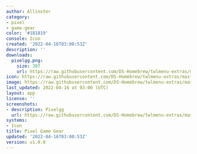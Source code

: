 ```yaml
---
author: Allinxter
category:
- pixel
- game-gear
color: '#181819'
console: Icon
created: '2022-04-16T03:00:53Z'
description: ''
downloads:
  pixelgg.png:
    size: 397
    url: https://raw.githubusercontent.com/DS-Homebrew/twlmenu-extras/master/_nds/TWiLightMenu/icons/pixelgg.png
icon: https://raw.githubusercontent.com/DS-Homebrew/twlmenu-extras/master/_nds/TWiLightMenu/icons/pixelgg.png
image: https://raw.githubusercontent.com/DS-Homebrew/twlmenu-extras/master/_nds/TWiLightMenu/icons/pixelgg.png
last_updated: 2022-04-16 at 03:00 (UTC)
layout: app
license: ''
screenshots:
- description: Pixelgg
  url: https://raw.githubusercontent.com/DS-Homebrew/twlmenu-extras/master/_nds/TWiLightMenu/icons/pixelgg.png
systems:
- Icon
title: Pixel Game Gear
updated: '2022-04-16T03:00:53Z'
version: v1.0.0
---
```

